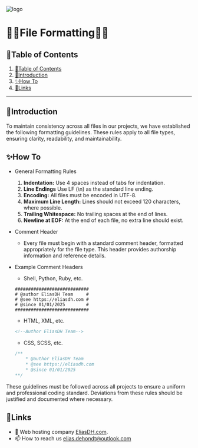 ![logo](https://eliasdh.com/assets/media/images/logo-github.png)
# 💙🤍File Formatting🤍💙

## 📘Table of Contents

1. [📘Table of Contents](#📘table-of-contents)
2. [🖖Introduction](#🖖introduction)
3. [✨How To](#✨how-to)
4. [🔗Links](#🔗links)

---

## 🖖Introduction

To maintain consistency across all files in our projects, we have established the following formatting guidelines. These rules apply to all file types, ensuring clarity, readability, and maintainability.

## ✨How To

- General Formatting Rules
    1. **Indentation:** Use 4 spaces instead of tabs for indentation.
    2. **Line Endings** Use LF (\n) as the standard line ending.
    3. **Encoding:** All files must be encoded in UTF-8.
    4. **Maximum Line Length:** Lines should not exceed 120 characters, where possible.
    5. **Trailing Whitespace:** No trailing spaces at the end of lines.
    6. **Newline at EOF:** At the end of each file, no extra line should exist.

- Comment Header
    - Every file must begin with a standard comment header, formatted appropriately for the file type. This header provides authorship information and reference details.

- Example Comment Headers
    - Shell, Python, Ruby, etc.
    ```shell
    ############################
    # @author EliasDH Team     #
    # @see https://eliasdh.com #
    # @since 01/01/2025        #
    ############################
    ```
    - HTML, XML, etc.
    ```html
    <!--Author EliasDH Team-->
    ```
    - CSS, SCSS, etc.
    ```css
    /**
        * @author EliasDH Team
        * @see https://eliasdh.com
        * @since 01/01/2025
    **/
    ```

These guidelines must be followed across all projects to ensure a uniform and professional coding standard. Deviations from these rules should be justified and documented where necessary.

## 🔗Links
- 👯 Web hosting company [EliasDH.com](https://eliasdh.com).
- 📫 How to reach us elias.dehondt@outlook.com
